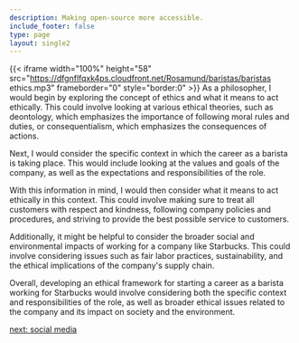 ```yaml
---
description: Making open-source more accessible.
include_footer: false
type: page
layout: single2
---
```


{{< iframe width="100%" height="58" src="https://dfgnflfqxk4ps.cloudfront.net/Rosamund/baristas/baristas ethics.mp3" frameborder="0" style="border:0" >}}
As a philosopher, I would begin by exploring the concept of ethics and what it means to act ethically. This could involve looking at various ethical theories, such as deontology, which emphasizes the importance of following moral rules and duties, or consequentialism, which emphasizes the consequences of actions.

Next, I would consider the specific context in which the career as a barista is taking place. This would include looking at the values and goals of the company, as well as the expectations and responsibilities of the role.

With this information in mind, I would then consider what it means to act ethically in this context. This could involve making sure to treat all customers with respect and kindness, following company policies and procedures, and striving to provide the best possible service to customers.

Additionally, it might be helpful to consider the broader social and environmental impacts of working for a company like Starbucks. This could involve considering issues such as fair labor practices, sustainability, and the ethical implications of the company's supply chain.

Overall, developing an ethical framework for starting a career as a barista working for Starbucks would involve considering both the specific context and responsibilities of the role, as well as broader ethical issues related to the company and its impact on society and the environment.


<a href="https://workdojos.com/baristas/social">next: social media</a>
